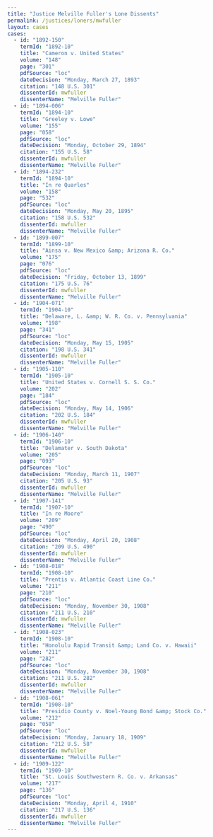 ```yaml
---
title: "Justice Melville Fuller's Lone Dissents"
permalink: /justices/loners/mwfuller
layout: cases
cases:
  - id: "1892-150"
    termId: "1892-10"
    title: "Cameron v. United States"
    volume: "148"
    page: "301"
    pdfSource: "loc"
    dateDecision: "Monday, March 27, 1893"
    citation: "148 U.S. 301"
    dissenterId: mwfuller
    dissenterName: "Melville Fuller"
  - id: "1894-006"
    termId: "1894-10"
    title: "Greeley v. Lowe"
    volume: "155"
    page: "058"
    pdfSource: "loc"
    dateDecision: "Monday, October 29, 1894"
    citation: "155 U.S. 58"
    dissenterId: mwfuller
    dissenterName: "Melville Fuller"
  - id: "1894-232"
    termId: "1894-10"
    title: "In re Quarles"
    volume: "158"
    page: "532"
    pdfSource: "loc"
    dateDecision: "Monday, May 20, 1895"
    citation: "158 U.S. 532"
    dissenterId: mwfuller
    dissenterName: "Melville Fuller"
  - id: "1899-007"
    termId: "1899-10"
    title: "Ainsa v. New Mexico &amp; Arizona R. Co."
    volume: "175"
    page: "076"
    pdfSource: "loc"
    dateDecision: "Friday, October 13, 1899"
    citation: "175 U.S. 76"
    dissenterId: mwfuller
    dissenterName: "Melville Fuller"
  - id: "1904-071"
    termId: "1904-10"
    title: "Delaware, L. &amp; W. R. Co. v. Pennsylvania"
    volume: "198"
    page: "341"
    pdfSource: "loc"
    dateDecision: "Monday, May 15, 1905"
    citation: "198 U.S. 341"
    dissenterId: mwfuller
    dissenterName: "Melville Fuller"
  - id: "1905-110"
    termId: "1905-10"
    title: "United States v. Cornell S. S. Co."
    volume: "202"
    page: "184"
    pdfSource: "loc"
    dateDecision: "Monday, May 14, 1906"
    citation: "202 U.S. 184"
    dissenterId: mwfuller
    dissenterName: "Melville Fuller"
  - id: "1906-140"
    termId: "1906-10"
    title: "Delamater v. South Dakota"
    volume: "205"
    page: "093"
    pdfSource: "loc"
    dateDecision: "Monday, March 11, 1907"
    citation: "205 U.S. 93"
    dissenterId: mwfuller
    dissenterName: "Melville Fuller"
  - id: "1907-141"
    termId: "1907-10"
    title: "In re Moore"
    volume: "209"
    page: "490"
    pdfSource: "loc"
    dateDecision: "Monday, April 20, 1908"
    citation: "209 U.S. 490"
    dissenterId: mwfuller
    dissenterName: "Melville Fuller"
  - id: "1908-018"
    termId: "1908-10"
    title: "Prentis v. Atlantic Coast Line Co."
    volume: "211"
    page: "210"
    pdfSource: "loc"
    dateDecision: "Monday, November 30, 1908"
    citation: "211 U.S. 210"
    dissenterId: mwfuller
    dissenterName: "Melville Fuller"
  - id: "1908-023"
    termId: "1908-10"
    title: "Honolulu Rapid Transit &amp; Land Co. v. Hawaii"
    volume: "211"
    page: "282"
    pdfSource: "loc"
    dateDecision: "Monday, November 30, 1908"
    citation: "211 U.S. 282"
    dissenterId: mwfuller
    dissenterName: "Melville Fuller"
  - id: "1908-061"
    termId: "1908-10"
    title: "Presidio County v. Noel-Young Bond &amp; Stock Co."
    volume: "212"
    page: "058"
    pdfSource: "loc"
    dateDecision: "Monday, January 18, 1909"
    citation: "212 U.S. 58"
    dissenterId: mwfuller
    dissenterName: "Melville Fuller"
  - id: "1909-122"
    termId: "1909-10"
    title: "St. Louis Southwestern R. Co. v. Arkansas"
    volume: "217"
    page: "136"
    pdfSource: "loc"
    dateDecision: "Monday, April 4, 1910"
    citation: "217 U.S. 136"
    dissenterId: mwfuller
    dissenterName: "Melville Fuller"
---
```


